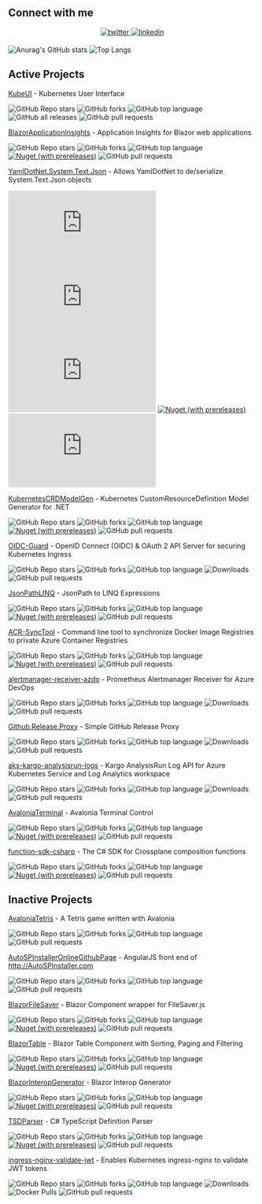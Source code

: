 ## Connect with me
<div align="center">
<a href="https://twitter.com/ivanjosipovic" target="_blank">
<img src=https://img.shields.io/badge/twitter-%2300acee.svg?&style=for-the-badge&logo=twitter&logoColor=white alt=twitter style="margin-bottom: 5px;" />
</a>
<a href="https://linkedin.com/in/ivanjosipovic" target="_blank">
<img src=https://img.shields.io/badge/linkedin-%231E77B5.svg?&style=for-the-badge&logo=linkedin&logoColor=white alt=linkedin style="margin-bottom: 5px;" />
</a>
</div>

![Anurag's GitHub stats](https://github-readme-stats.vercel.app/api?username=ivanjosipovic&show_icons=true&theme=dark)
![Top Langs](https://github-readme-stats.vercel.app/api/top-langs/?username=ivanjosipovic&theme=dark&layout=compact)


## Active Projects
[KubeUI](https://github.com/IvanJosipovic/KubeUI) - Kubernetes User Interface

![GitHub Repo stars](https://img.shields.io/github/stars/IvanJosipovic/KubeUI)
![GitHub forks](https://img.shields.io/github/forks/IvanJosipovic/KubeUI)
![GitHub top language](https://img.shields.io/github/languages/top/IvanJosipovic/KubeUI)
![GitHub all releases](https://img.shields.io/github/downloads/IvanJosipovic/KubeUI/total)
![GitHub pull requests](https://img.shields.io/github/issues-pr/ivanjosipovic/kubeui)

[BlazorApplicationInsights](https://github.com/IvanJosipovic/BlazorApplicationInsights) - Application Insights for Blazor web applications

![GitHub Repo stars](https://img.shields.io/github/stars/IvanJosipovic/BlazorApplicationInsights)
![GitHub forks](https://img.shields.io/github/forks/IvanJosipovic/BlazorApplicationInsights)
![GitHub top language](https://img.shields.io/github/languages/top/IvanJosipovic/BlazorApplicationInsights)
[![Nuget (with prereleases)](https://img.shields.io/nuget/dt/BlazorApplicationInsights.svg)](https://www.nuget.org/packages/BlazorApplicationInsights)
![GitHub pull requests](https://img.shields.io/github/issues-pr/ivanjosipovic/BlazorApplicationInsights)

[YamlDotNet.System.Text.Json](https://github.com/IvanJosipovic/YamlDotNet.System.Text.Json) - Allows YamlDotNet to de/serialize System.Text.Json objects

![GitHub Repo stars](https://img.shields.io/github/stars/IvanJosipovic/YamlDotNet.System.Text.Json)
![GitHub forks](https://img.shields.io/github/forks/IvanJosipovic/YamlDotNet.System.Text.Json)
![GitHub top language](https://img.shields.io/github/languages/top/IvanJosipovic/YamlDotNet.System.Text.Json)
[![Nuget (with prereleases)](https://img.shields.io/nuget/dt/YamlDotNet.System.Text.Json.svg)](https://www.nuget.org/packages/YamlDotNet.System.Text.Json)
![GitHub pull requests](https://img.shields.io/github/issues-pr/ivanjosipovic/YamlDotNet.System.Text.Json)

[KubernetesCRDModelGen](https://github.com/IvanJosipovic/KubernetesCRDModelGen) - Kubernetes CustomResourceDefinition Model Generator for .NET

![GitHub Repo stars](https://img.shields.io/github/stars/IvanJosipovic/KubernetesCRDModelGen)
![GitHub forks](https://img.shields.io/github/forks/IvanJosipovic/KubernetesCRDModelGen)
![GitHub top language](https://img.shields.io/github/languages/top/IvanJosipovic/KubernetesCRDModelGen)
[![Nuget (with prereleases)](https://img.shields.io/nuget/dt/KubernetesCRDModelGen.svg)](https://www.nuget.org/packages/KubernetesCRDModelGen)
![GitHub pull requests](https://img.shields.io/github/issues-pr/ivanjosipovic/KubernetesCRDModelGen)

[OIDC-Guard](https://github.com/IvanJosipovic/OIDC-Guard) - OpenID Connect (OIDC) & OAuth 2 API Server for securing Kubernetes Ingress

![GitHub Repo stars](https://img.shields.io/github/stars/IvanJosipovic/OIDC-Guard)
![GitHub forks](https://img.shields.io/github/forks/IvanJosipovic/OIDC-Guard)
![GitHub top language](https://img.shields.io/github/languages/top/IvanJosipovic/OIDC-Guard)
![Downloads](https://img.shields.io/badge/dynamic/json?url=https%3A%2F%2Fraw.githubusercontent.com%2Fipitio%2Fbackage%2Frefs%2Fheads%2Findex%2FIvanJosipovic%2FOIDC-Guard%2Foidc-guard%25252Foidc-guard.json&query=%24.downloads&label=downloads)
![GitHub pull requests](https://img.shields.io/github/issues-pr/ivanjosipovic/OIDC-Guard)

[JsonPathLINQ](https://github.com/IvanJosipovic/JsonPathLINQ) - JsonPath to LINQ Expressions

![GitHub Repo stars](https://img.shields.io/github/stars/IvanJosipovic/JsonPathLINQ)
![GitHub forks](https://img.shields.io/github/forks/IvanJosipovic/JsonPathLINQ)
![GitHub top language](https://img.shields.io/github/languages/top/IvanJosipovic/JsonPathLINQ)
[![Nuget (with prereleases)](https://img.shields.io/nuget/dt/JsonPathLINQ.svg)](https://www.nuget.org/packages/JsonPathLINQ)
![GitHub pull requests](https://img.shields.io/github/issues-pr/ivanjosipovic/JsonPathLINQ)

[ACR-SyncTool](https://github.com/IvanJosipovic/ACR-SyncTool) - Command line tool to synchronize Docker Image Registries to private Azure Container Registries

![GitHub Repo stars](https://img.shields.io/github/stars/IvanJosipovic/ACR-SyncTool)
![GitHub forks](https://img.shields.io/github/forks/IvanJosipovic/ACR-SyncTool)
![GitHub top language](https://img.shields.io/github/languages/top/IvanJosipovic/ACR-SyncTool)
[![Nuget (with prereleases)](https://img.shields.io/nuget/dt/ACR-SyncTool.svg)](https://www.nuget.org/packages/ACR-SyncTool)
![GitHub pull requests](https://img.shields.io/github/issues-pr/ivanjosipovic/ACR-SyncTool)

[alertmanager-receiver-azdo](https://github.com/IvanJosipovic/alertmanager-receiver-azdo) - Prometheus Alertmanager Receiver for Azure DevOps

![GitHub Repo stars](https://img.shields.io/github/stars/IvanJosipovic/alertmanager-receiver-azdo)
![GitHub forks](https://img.shields.io/github/forks/IvanJosipovic/alertmanager-receiver-azdo)
![GitHub top language](https://img.shields.io/github/languages/top/IvanJosipovic/alertmanager-receiver-azdo)
![Downloads](https://img.shields.io/badge/dynamic/json?url=https%3A%2F%2Fraw.githubusercontent.com%2Fipitio%2Fbackage%2Frefs%2Fheads%2Findex%2FIvanJosipovic%2Falertmanager-receiver-azdo%2Falertmanager-receiver-azdo%25252Falertmanager-receiver-azdo.json&query=%24.downloads&label=downloads)
![GitHub pull requests](https://img.shields.io/github/issues-pr/ivanjosipovic/alertmanager-receiver-azdo)

[Github.Release.Proxy](https://github.com/IvanJosipovic/Github.Release.Proxy) -  Simple GitHub Release Proxy

![GitHub Repo stars](https://img.shields.io/github/stars/IvanJosipovic/Github.Release.Proxy)
![GitHub forks](https://img.shields.io/github/forks/IvanJosipovic/Github.Release.Proxy)
![GitHub top language](https://img.shields.io/github/languages/top/IvanJosipovic/Github.Release.Proxy)
![Downloads](https://img.shields.io/badge/dynamic/json?url=https%3A%2F%2Fraw.githubusercontent.com%2Fipitio%2Fbackage%2Frefs%2Fheads%2Findex%2FIvanJosipovic%2FGitHub.Release.Proxy%2Fgithub.release.proxy%25252Fgithub-release-proxy.json&query=$.downloads&label=downloads)
![GitHub pull requests](https://img.shields.io/github/issues-pr/ivanjosipovic/Github.Release.Proxy)

[aks-kargo-analysisrun-logs](https://github.com/IvanJosipovic/aks-kargo-analysisrun-logs) - Kargo AnalysisRun Log API for Azure Kubernetes Service and Log Analytics workspace

![GitHub Repo stars](https://img.shields.io/github/stars/IvanJosipovic/aks-kargo-analysisrun-logs)
![GitHub forks](https://img.shields.io/github/forks/IvanJosipovic/aks-kargo-analysisrun-logs)
![GitHub top language](https://img.shields.io/github/languages/top/IvanJosipovic/aks-kargo-analysisrun-logs)
![Downloads](https://img.shields.io/badge/dynamic/json?url=https%3A%2F%2Fraw.githubusercontent.com%2Fipitio%2Fbackage%2Frefs%2Fheads%2Findex%2FIvanJosipovic%2Faks-kargo-analysisrun-logs%2Faks-kargo-analysisrun-logs%25252Faks-kargo-analysisrun-logs.json&query=$.downloads&label=downloads)
![GitHub pull requests](https://img.shields.io/github/issues-pr/ivanjosipovic/aks-kargo-analysisrun-logs)

[AvaloniaTerminal](https://github.com/IvanJosipovic/AvaloniaTerminal) - Avalonia Terminal Control 

![GitHub Repo stars](https://img.shields.io/github/stars/IvanJosipovic/AvaloniaTerminal)
![GitHub forks](https://img.shields.io/github/forks/IvanJosipovic/AvaloniaTerminal)
![GitHub top language](https://img.shields.io/github/languages/top/IvanJosipovic/AvaloniaTerminal)
[![Nuget (with prereleases)](https://img.shields.io/nuget/dt/AvaloniaTerminal.svg)](https://www.nuget.org/packages/AvaloniaTerminal)
![GitHub pull requests](https://img.shields.io/github/issues-pr/ivanjosipovic/AvaloniaTerminal)

[function-sdk-csharp](https://github.com/IvanJosipovic/function-sdk-csharp) - The C# SDK for Crossplane composition functions 

![GitHub Repo stars](https://img.shields.io/github/stars/IvanJosipovic/function-sdk-csharp)
![GitHub forks](https://img.shields.io/github/forks/IvanJosipovic/function-sdk-csharp)
![GitHub top language](https://img.shields.io/github/languages/top/IvanJosipovic/function-sdk-csharp)
[![Nuget (with prereleases)](https://img.shields.io/nuget/dt/Function.SDK.CSharp.svg)](https://www.nuget.org/packages?q=Function.SDK.CSharp)
![GitHub pull requests](https://img.shields.io/github/issues-pr/ivanjosipovic/function-sdk-csharp)

## Inactive Projects

[AvaloniaTetris](https://github.com/IvanJosipovic/AvaloniaTetris) -  A Tetris game written with Avalonia 

![GitHub Repo stars](https://img.shields.io/github/stars/IvanJosipovic/AvaloniaTetris)
![GitHub forks](https://img.shields.io/github/forks/IvanJosipovic/AvaloniaTetris)
![GitHub top language](https://img.shields.io/github/languages/top/IvanJosipovic/AvaloniaTetris)
![GitHub pull requests](https://img.shields.io/github/issues-pr/ivanjosipovic/AvaloniaTetris)

[AutoSPInstallerOnlineGithubPage](https://github.com/IvanJosipovic/AutoSPInstallerOnlineGithubPage) - AngularJS front end of http://AutoSPInstaller.com

![GitHub Repo stars](https://img.shields.io/github/stars/IvanJosipovic/AutoSPInstallerOnlineGithubPage)
![GitHub forks](https://img.shields.io/github/forks/IvanJosipovic/AutoSPInstallerOnlineGithubPage)
![GitHub top language](https://img.shields.io/github/languages/top/IvanJosipovic/AutoSPInstallerOnlineGithubPage)
![GitHub pull requests](https://img.shields.io/github/issues-pr/ivanjosipovic/AutoSPInstallerOnlineGithubPage)

[BlazorFileSaver](https://github.com/IvanJosipovic/BlazorFileSaver) - Blazor Component wrapper for FileSaver.js

![GitHub Repo stars](https://img.shields.io/github/stars/IvanJosipovic/BlazorFileSaver)
![GitHub forks](https://img.shields.io/github/forks/IvanJosipovic/BlazorFileSaver)
![GitHub top language](https://img.shields.io/github/languages/top/IvanJosipovic/BlazorFileSaver)
[![Nuget (with prereleases)](https://img.shields.io/nuget/dt/BlazorFileSaver.svg)](https://www.nuget.org/packages/BlazorFileSaver)
![GitHub pull requests](https://img.shields.io/github/issues-pr/ivanjosipovic/BlazorFileSaver)

[BlazorTable](https://github.com/IvanJosipovic/BlazorTable) - Blazor Table Component with Sorting, Paging and Filtering

![GitHub Repo stars](https://img.shields.io/github/stars/IvanJosipovic/BlazorTable)
![GitHub forks](https://img.shields.io/github/forks/IvanJosipovic/BlazorTable)
![GitHub top language](https://img.shields.io/github/languages/top/IvanJosipovic/BlazorTable)
[![Nuget (with prereleases)](https://img.shields.io/nuget/dt/BlazorTable.svg)](https://www.nuget.org/packages/BlazorTable)
![GitHub pull requests](https://img.shields.io/github/issues-pr/ivanjosipovic/BlazorTable)

[BlazorInteropGenerator](https://github.com/IvanJosipovic/BlazorInteropGenerator) - Blazor Interop Generator

![GitHub Repo stars](https://img.shields.io/github/stars/IvanJosipovic/BlazorInteropGenerator)
![GitHub forks](https://img.shields.io/github/forks/IvanJosipovic/BlazorInteropGenerator)
![GitHub top language](https://img.shields.io/github/languages/top/IvanJosipovic/BlazorInteropGenerator)
[![Nuget (with prereleases)](https://img.shields.io/nuget/dt/BlazorInteropGenerator.svg)](https://www.nuget.org/packages/BlazorInteropGenerator)
![GitHub pull requests](https://img.shields.io/github/issues-pr/ivanjosipovic/BlazorInteropGenerator)

[TSDParser](https://github.com/IvanJosipovic/TSDParser) - C# TypeScript Definition Parser

![GitHub Repo stars](https://img.shields.io/github/stars/IvanJosipovic/TSDParser)
![GitHub forks](https://img.shields.io/github/forks/IvanJosipovic/TSDParser)
![GitHub top language](https://img.shields.io/github/languages/top/IvanJosipovic/TSDParser)
[![Nuget (with prereleases)](https://img.shields.io/nuget/dt/TSDParser.svg)](https://www.nuget.org/packages/TSDParser)
![GitHub pull requests](https://img.shields.io/github/issues-pr/ivanjosipovic/TSDParser)

[ingress-nginx-validate-jwt](https://github.com/IvanJosipovic/ingress-nginx-validate-jwt) - Enables Kubernetes ingress-nginx to validate JWT tokens

![GitHub Repo stars](https://img.shields.io/github/stars/IvanJosipovic/ingress-nginx-validate-jwt)
![GitHub forks](https://img.shields.io/github/forks/IvanJosipovic/ingress-nginx-validate-jwt)
![GitHub top language](https://img.shields.io/github/languages/top/IvanJosipovic/ingress-nginx-validate-jwt)
![Downloads](https://img.shields.io/badge/dynamic/json?url=https%3A%2F%2Fraw.githubusercontent.com%2Fipitio%2Fbackage%2Frefs%2Fheads%2Findex%2FIvanJosipovic%2Fingress-nginx-validate-jwt%2Fingress-nginx-validate-jwt%25252Fingress-nginx-validate-jwt.json&query=%24.downloads&label=downloads)
![Docker Pulls](https://img.shields.io/docker/pulls/ivanjosipovic/ingress-nginx-validate-jwt)
![GitHub pull requests](https://img.shields.io/github/issues-pr/ivanjosipovic/ingress-nginx-validate-jwt)
